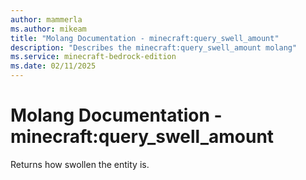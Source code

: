 ```yaml
---
author: mammerla
ms.author: mikeam
title: "Molang Documentation - minecraft:query_swell_amount"
description: "Describes the minecraft:query_swell_amount molang"
ms.service: minecraft-bedrock-edition
ms.date: 02/11/2025 
---
```


# Molang Documentation - minecraft:query_swell_amount

Returns how swollen the entity is.
